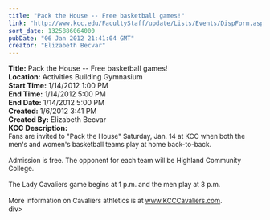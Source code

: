 ```yaml
---
title: "Pack the House -- Free basketball games!"
link: "http://www.kcc.edu/FacultyStaff/update/Lists/Events/DispForm.aspx?ID=197"
sort_date: 1325886064000
pubDate: "06 Jan 2012 21:41:04 GMT"
creator: "Elizabeth Becvar"
---
```


<div><b>Title:</b> Pack the House -- Free basketball games!</div>
<div><b>Location:</b> Activities Building Gymnasium</div>
<div><b>Start Time:</b> 1/14/2012 1:00 PM</div>
<div><b>End Time:</b> 1/14/2012 5:00 PM</div>
<div><b>End Date:</b> 1/14/2012 5:00 PM</div>
<div><b>Created:</b> 1/6/2012 3:41 PM</div>
<div><b>Created By:</b> Elizabeth Becvar</div>
<div><b>KCC Description:</b> <div class=ExternalClass703C4CACAD634BD783CE12D4C5328B74>
<div><font size=2>Fans are invited to &quot;Pack the House&quot; Saturday, Jan. 14 at KCC when both the men's and women's basketball teams play at home back-to-back.  <br> <br>Admission is free. The opponent for each team will be Highland Community College. <br> <br>The Lady Cavaliers game begins at 1 p.m. and the men play at 3 p.m.<br> <br>More information on Cavaliers athletics is at </font><a href="http://www.kcccavaliers.com/"><font size=2>www.KCCCavaliers.com</font></a><font size=2>. <br></font></div></div></div>
div></div>
